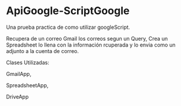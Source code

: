 ApiGoogle-ScriptGoogle
======================

Una prueba practica de como utilizar googleScript.


Recupera de un correo Gmail los correos segun un Query, Crea un Spreadsheet lo llena con la información rcuperada y lo envia como un adjunto a la cuenta de correo.

Clases Utilizadas:

GmailApp,

SpreadsheetApp,

DriveApp
